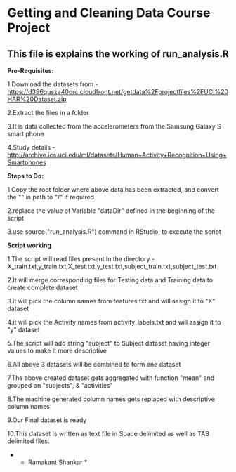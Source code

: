 # Getting and Cleaning Data Course Project

## This file is explains the working of  run_analysis.R

**Pre-Requisites:**

1.Download the datasets from - https://d396qusza40orc.cloudfront.net/getdata%2Fprojectfiles%2FUCI%20HAR%20Dataset.zip

2.Extract the files in a folder

3.It is data collected from the accelerometers from the Samsung Galaxy S smart phone

4.Study details - http://archive.ics.uci.edu/ml/datasets/Human+Activity+Recognition+Using+Smartphones


**Steps to Do:**

1.Copy the root folder where above data has been extracted, and convert the "\" in path to "/" if required

2.replace the value of Variable "dataDir" defined in the beginning of the script

3.use source("run_analysis.R") command in RStudio, to execute the script


**Script working**

1.The script will read files present in the directory - X_train.txt,y_train.txt,X_test.txt,y_test.txt,subject_train.txt,subject_test.txt

2.It will merge corresponding files for Testing data and Training data to create complete dataset

3.it will pick the column names from features.txt and will assign it to "X" dataset

4.it will pick the Activity names from activity_labels.txt and will assign it to "y" dataset

5.The script will add string "subject" to Subject dataset having integer values to make it more descriptive

6.All above 3 datasets will be combined to form one dataset

7.The above created dataset gets aggregated with function "mean" and grouped on "subjects", & "activities"

8.The machine generated column names gets replaced with descriptive column names 

9.Our Final dataset is ready

10.This dataset is written as text file in Space delimited as well as TAB delimited files.



* - Ramakant Shankar *







